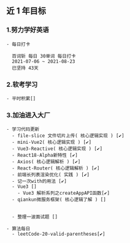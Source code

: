 ## 近 1 年目标

### 1.努力学好英语

    - 每日打卡

      百词斩 每日 30单词 每日打卡
      2021-07-06 ~ 2021-08-23
      已坚持 43天

### 2.软考学习

    - 平时积累[]

### 3.加油进入大厂

    - 学习代码更新
      - file-slice 文件切片上传( 核心逻辑实现 ) [✔️]
      - mini-Vue2( 核心逻辑实现 ) [✔️]
      - Vue3-Reactive( 核心逻辑实现 ) [✔️]
      - React18-Alpha新特性 [✔️]
      - Axios( 核心逻辑解析 ) [✔️]
      - React-Router( 核心逻辑解析 ) [✔️]
      - 前端长列表渲染优化( 实践 ) [✔️]
      - 记一次with的用法 [✔️]
      - Vue3 []
        - Vue3 解析系列之createAppAPI函数[✔️]
      - qiankun微服务框架( 核心逻辑了解 ) []


      - 整理一波面试题 []

    - 算法每日
      - leetCode-20-valid-parentheses[✔️]

